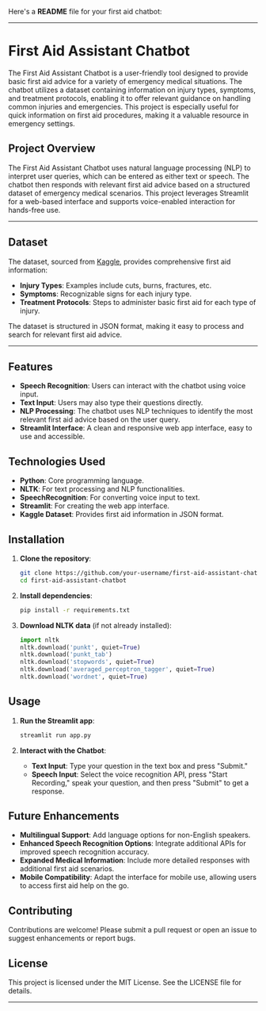 Here's a **README** file for your first aid chatbot:

---

# First Aid Assistant Chatbot

The First Aid Assistant Chatbot is a user-friendly tool designed to provide basic first aid advice for a variety of emergency medical situations. The chatbot utilizes a dataset containing information on injury types, symptoms, and treatment protocols, enabling it to offer relevant guidance on handling common injuries and emergencies. This project is especially useful for quick information on first aid procedures, making it a valuable resource in emergency settings.


## Project Overview

The First Aid Assistant Chatbot uses natural language processing (NLP) to interpret user queries, which can be entered as either text or speech. The chatbot then responds with relevant first aid advice based on a structured dataset of emergency medical scenarios. This project leverages Streamlit for a web-based interface and supports voice-enabled interaction for hands-free use.

---

## Dataset

The dataset, sourced from [Kaggle](https://www.kaggle.com/datasets/mahmoudahmed6/first-aid-intents-dataset), provides comprehensive first aid information:
- **Injury Types**: Examples include cuts, burns, fractures, etc.
- **Symptoms**: Recognizable signs for each injury type.
- **Treatment Protocols**: Steps to administer basic first aid for each type of injury.


The dataset is structured in JSON format, making it easy to process and search for relevant first aid advice.

--- 

## Features

- **Speech Recognition**: Users can interact with the chatbot using voice input.
- **Text Input**: Users may also type their questions directly.
- **NLP Processing**: The chatbot uses NLP techniques to identify the most relevant first aid advice based on the user query.
- **Streamlit Interface**: A clean and responsive web app interface, easy to use and accessible.

## Technologies Used

- **Python**: Core programming language.
- **NLTK**: For text processing and NLP functionalities.
- **SpeechRecognition**: For converting voice input to text.
- **Streamlit**: For creating the web app interface.
- **Kaggle Dataset**: Provides first aid information in JSON format.

## Installation

1. **Clone the repository**:
   ```bash
   git clone https://github.com/your-username/first-aid-assistant-chatbot.git
   cd first-aid-assistant-chatbot
   ```

2. **Install dependencies**:
   ```bash
   pip install -r requirements.txt
   ```

3. **Download NLTK data** (if not already installed):
   ```python
   import nltk
   nltk.download('punkt', quiet=True)
   nltk.download('punkt_tab')
   nltk.download('stopwords', quiet=True)
   nltk.download('averaged_perceptron_tagger', quiet=True)
   nltk.download('wordnet', quiet=True)
   ```

## Usage

1. **Run the Streamlit app**:
   ```bash
   streamlit run app.py
   ```

2. **Interact with the Chatbot**:
   - **Text Input**: Type your question in the text box and press "Submit."
   - **Speech Input**: Select the voice recognition API, press "Start Recording," speak your question, and then press "Submit" to get a response.

## Future Enhancements

- **Multilingual Support**: Add language options for non-English speakers.
- **Enhanced Speech Recognition Options**: Integrate additional APIs for improved speech recognition accuracy.
- **Expanded Medical Information**: Include more detailed responses with additional first aid scenarios.
- **Mobile Compatibility**: Adapt the interface for mobile use, allowing users to access first aid help on the go.

## Contributing

Contributions are welcome! Please submit a pull request or open an issue to suggest enhancements or report bugs.

## License

This project is licensed under the MIT License. See the LICENSE file for details.

---
